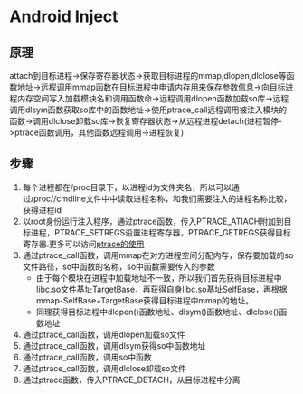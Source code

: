 # Android Inject

## 原理
attach到目标进程->保存寄存器状态->获取目标进程的mmap,dlopen,dlclose等函数地址->远程调用mmap函数在目标进程中申请内存用来保存参数信息->向目标进程内存空间写入加载模块名和调用函数命->远程调用dlopen函数加载so库->远程调用dlsym函数获取so库中的函数地址->使用ptrace_call远程调用被注入模块的函数->调用dlclose卸载so库->恢复寄存器状态->从远程进程detach(进程暂停->ptrace函数调用，其他函数远程调用->进程恢复)

## 步骤
1. 每个进程都在/proc目录下，以进程id为文件夹名，所以可以通过/proc/<pid>/cmdline文件中中读取进程名称，和我们需要注入的进程名称比较，获得进程id
2. 以root身份运行注入程序，通过ptrace函数，传入PTRACE_ATIACH附加到目标进程，PTRACE_SETREGS设置进程寄存器，PTRACE_GETREGS获得目标寄存器.更多可以访问[ptrace的使用](https://blog.csdn.net/dajian790626/article/details/7781709)
3. 通过ptrace_call函数，调用mmap在对方进程空间分配内存，保存要加载的so文件路径，so中函数的名称，so中函数需要传入的参数
    - 由于每个模块在进程中加载地址不一致，所以我们首先获得目标进程中libc.so文件基址TargetBase，再获得自身libc.so基址SelfBase，再根据mmap-SelfBase+TargetBase获得目标进程中mmap的地址。
    - 同理获得目标进程中dlopen()函数地址、dlsym()函数地址、dlclose()函数地址
4. 通过ptrace_call函数，调用dlopen加载so文件
5. 通过ptrace_call函数，调用dlsym获得so中函数地址
6. 通过ptrace_call函数，调用so中函数
7. 通过ptrace_call函数，调用dlclose卸载so文件
8. 通过ptrace函数，传入PTRACE_DETACH，从目标进程中分离